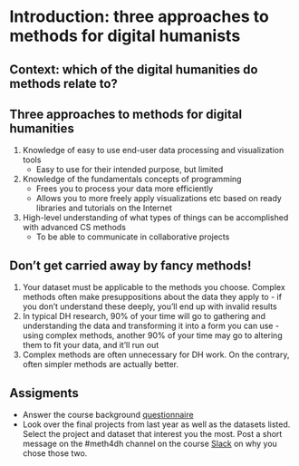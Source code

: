 # Introduction: three approaches to methods for digital humanists

## Context: which of the digital humanities do methods relate to?





## Three approaches to methods for digital humanities

1. Knowledge of easy to use end-user data processing and visualization tools
   * Easy to use for their intended purpose, but limited
2. Knowledge of the fundamentals concepts of programming
   * Frees you to process your data more efficiently
   * Allows you to more freely apply visualizations etc based on ready libraries and tutorials on the Internet
3. High-level understanding of what types of things can be accomplished with advanced CS methods
   * To be able to communicate in collaborative projects

## Don’t get carried away by fancy methods!

1. Your dataset must be applicable to the methods you choose. Complex methods often make presuppositions about the data they apply to - if you don’t understand these deeply, you’ll end up with invalid results
2. In typical DH research, 90% of your time will go to gathering and understanding the data and transforming it into a form you can use - using complex methods, another 90% of your time may go to altering them to fit your data, and it’ll run out
3. Complex methods are often unnecessary for DH work. On the contrary, often simpler methods are actually better.

## Assigments

* Answer the course background [questionnaire](https://docs.google.com/forms/d/e/1FAIpQLSdxYRuBppBjfqQ_MnFi6wWIb2ZVSpgXQNFYPc8HDjV8-u-vlw/viewform)
* Look over the final projects from last year as well as the datasets listed. Select the project and dataset that interest you the most. Post a short message on the \#meth4dh channel on the course [Slack](http://dhintros.slack.com/) on why you chose those two.

